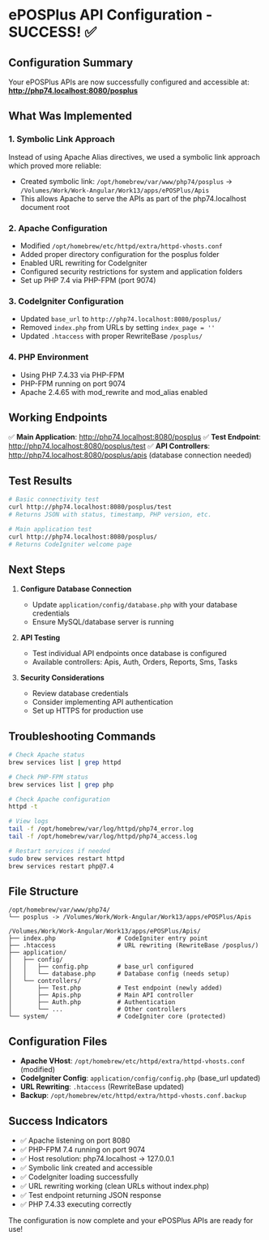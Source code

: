 # ePOSPlus API Configuration - SUCCESS! ✅

## Configuration Summary

Your ePOSPlus APIs are now successfully configured and accessible at:
**http://php74.localhost:8080/posplus**

## What Was Implemented

### 1. **Symbolic Link Approach**
Instead of using Apache Alias directives, we used a symbolic link approach which proved more reliable:
- Created symbolic link: `/opt/homebrew/var/www/php74/posplus` → `/Volumes/Work/Work-Angular/Work13/apps/ePOSPlus/Apis`
- This allows Apache to serve the APIs as part of the php74.localhost document root

### 2. **Apache Configuration**
- Modified `/opt/homebrew/etc/httpd/extra/httpd-vhosts.conf`
- Added proper directory configuration for the posplus folder
- Enabled URL rewriting for CodeIgniter
- Configured security restrictions for system and application folders
- Set up PHP 7.4 via PHP-FPM (port 9074)

### 3. **CodeIgniter Configuration**
- Updated `base_url` to `http://php74.localhost:8080/posplus/`
- Removed `index.php` from URLs by setting `index_page = ''`
- Updated `.htaccess` with proper RewriteBase `/posplus/`

### 4. **PHP Environment**
- Using PHP 7.4.33 via PHP-FPM
- PHP-FPM running on port 9074
- Apache 2.4.65 with mod_rewrite and mod_alias enabled

## Working Endpoints

✅ **Main Application**: http://php74.localhost:8080/posplus
✅ **Test Endpoint**: http://php74.localhost:8080/posplus/test
✅ **API Controllers**: http://php74.localhost:8080/posplus/apis (database connection needed)

## Test Results

```bash
# Basic connectivity test
curl http://php74.localhost:8080/posplus/test
# Returns JSON with status, timestamp, PHP version, etc.

# Main application test  
curl http://php74.localhost:8080/posplus/
# Returns CodeIgniter welcome page
```

## Next Steps

1. **Configure Database Connection**
   - Update `application/config/database.php` with your database credentials
   - Ensure MySQL/database server is running

2. **API Testing**
   - Test individual API endpoints once database is configured
   - Available controllers: Apis, Auth, Orders, Reports, Sms, Tasks

3. **Security Considerations**
   - Review database credentials
   - Consider implementing API authentication
   - Set up HTTPS for production use

## Troubleshooting Commands

```bash
# Check Apache status
brew services list | grep httpd

# Check PHP-FPM status
brew services list | grep php

# Check Apache configuration
httpd -t

# View logs
tail -f /opt/homebrew/var/log/httpd/php74_error.log
tail -f /opt/homebrew/var/log/httpd/php74_access.log

# Restart services if needed
sudo brew services restart httpd
brew services restart php@7.4
```

## File Structure

```
/opt/homebrew/var/www/php74/
└── posplus -> /Volumes/Work/Work-Angular/Work13/apps/ePOSPlus/Apis

/Volumes/Work/Work-Angular/Work13/apps/ePOSPlus/Apis/
├── index.php                 # CodeIgniter entry point
├── .htaccess                 # URL rewriting (RewriteBase /posplus/)
├── application/
│   ├── config/
│   │   ├── config.php        # base_url configured
│   │   └── database.php      # Database config (needs setup)
│   └── controllers/
│       ├── Test.php          # Test endpoint (newly added)
│       ├── Apis.php          # Main API controller
│       ├── Auth.php          # Authentication
│       └── ...               # Other controllers
└── system/                   # CodeIgniter core (protected)
```

## Configuration Files

- **Apache VHost**: `/opt/homebrew/etc/httpd/extra/httpd-vhosts.conf` (modified)
- **CodeIgniter Config**: `application/config/config.php` (base_url updated)
- **URL Rewriting**: `.htaccess` (RewriteBase updated)
- **Backup**: `/opt/homebrew/etc/httpd/extra/httpd-vhosts.conf.backup`

## Success Indicators

- ✅ Apache listening on port 8080
- ✅ PHP-FPM 7.4 running on port 9074  
- ✅ Host resolution: php74.localhost → 127.0.0.1
- ✅ Symbolic link created and accessible
- ✅ CodeIgniter loading successfully
- ✅ URL rewriting working (clean URLs without index.php)
- ✅ Test endpoint returning JSON response
- ✅ PHP 7.4.33 executing correctly

The configuration is now complete and your ePOSPlus APIs are ready for use!
